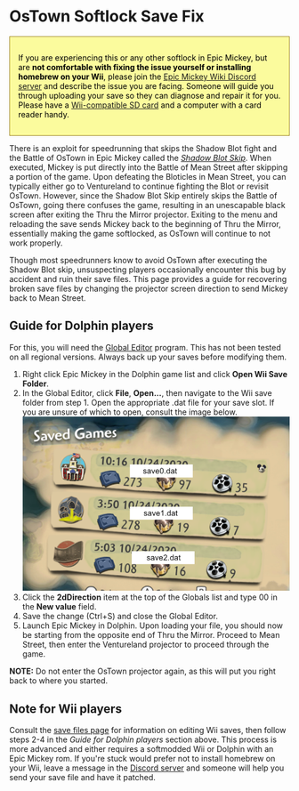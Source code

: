 # OsTown Softlock Save Fix

<div markdown="1" style="background-color: #fbfb90e0; border: 1px solid #9d8524; padding: 15px;color:black">

If you are experiencing this or any other softlock in Epic Mickey, but are <strong>not comfortable with fixing the issue yourself or installing homebrew on your Wii</strong>, please join the [Epic Mickey Wiki Discord server](https://discord.epicmickey.wiki) and describe the issue you are facing. Someone will guide you through uploading your save so they can diagnose and repair it for you. Please have a [Wii-compatible SD card](https://www.nintendo.co.uk/Support/Wii/Usage/SD-Cards/Identifying-Compatible-SD-Cards/Identifying-Compatible-SD-Cards-239900.html) and a computer with a card reader handy.

</div>

There is an exploit for speedrunning that skips the Shadow Blot fight and the Battle of OsTown in Epic Mickey called the *[Shadow Blot Skip](https://www.youtube.com/watch?v=Gkl3jxxvxqQ)*. When executed, Mickey is put directly into the Battle of Mean Street after skipping a portion of the game. Upon defeating the Bloticles in Mean Street, you can typically either go to Ventureland to continue fighting the Blot or revisit OsTown. However, since the Shadow Blot Skip entirely skips the Battle of OsTown, going there confuses the game, resulting in an unescapable black screen after exiting the Thru the Mirror projector. Exiting to the menu and reloading the save sends Mickey back to the beginning of Thru the Mirror, essentially making the game softlocked, as OsTown will continue to not work properly.

Though most speedrunners know to avoid OsTown after executing the Shadow Blot skip, unsuspecting players occasionally encounter this bug by accident and ruin their save files. This page provides a guide for recovering broken save files by changing the projector screen direction to send Mickey back to Mean Street.

## Guide for Dolphin players
For this, you will need the [Global Editor](tools/global-editor) program. This has not been tested on all regional versions. Always back up your saves before modifying them.

1. Right click Epic Mickey in the Dolphin game list and click __Open Wii Save Folder__.
2. In the Global Editor, click __File__, __Open...__, then navigate to the Wii save folder from step 1. Open the appropriate .dat file for your save slot. If you are unsure of which to open, consult the image below.<img src="/site-images/save-legend.png" class="article-image">
3. Click the __2dDirection__ item at the top of the Globals list and type 00 in the __New value__ field.
4. Save the change (Ctrl+S) and close the Global Editor.
5. Launch Epic Mickey in Dolphin. Upon loading your file, you should now be starting from the opposite end of Thru the Mirror. Proceed to Mean Street, then enter the Ventureland projector to proceed through the game.

__NOTE:__ Do not enter the OsTown projector again, as this will put you right back to where you started.

## Note for Wii players
Consult the [save files page](./save-files) for information on editing Wii saves, then follow steps 2-4 in the *Guide for Dolphin players* section above. This process is more advanced and either requires a softmodded Wii or Dolphin with an Epic Mickey rom. If you're stuck would prefer not to install homebrew on your Wii, leave a message in the [Discord server](https://discord.epicmickey.wiki) and someone will help you send your save file and have it patched.